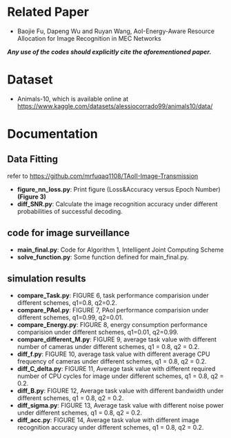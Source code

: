 # Related Paper
- Baojie Fu, Dapeng Wu and Ruyan Wang, AoI-Energy-Aware Resource Allocation for Image Recognition in MEC Networks

***Any use of the codes should explicitly cite the aforementioned paper.***

# Dataset
- Animals-10, which is available online at  https://www.kaggle.com/datasets/alessiocorrado99/animals10/data/

# Documentation

## Data Fitting
refer to https://github.com/mrfuqaq1108/TAoII-Image-Transmission

- **figure_nn_loss.py**: Print figure (Loss&Accuracy versus Epoch Number)**(Figure 3)**
- **diff_SNR.py**: Calculate the image recognition accuracy under different probabilities of successful decoding.

## code for image surveillance
- **main_final.py**: Code for Algorithm 1, Intelligent Joint Computing Scheme
- **solve_function.py**: Some function defined for main_final.py.

## simulation results
- **compare_Task.py**: FIGURE 6, task performance comparision under different schemes, q1=0.8, q2=0.2.
- **compare_PAoI.py**: FIGURE 7, PAoI performance comparision under different schemes, q1=0.99, q2=0.01.
- **compare_Energy.py**: FIGURE 8, energy consumption performance comparision under different schemes, q1=0.01, q2=0.99.
- **compare_different_M.py**: FIGURE 9, average task value with different number of cameras under different schemes, q1 = 0.8, q2 = 0.2.
- **diff_f.py**: FIGURE 10, average task value with different average CPU frequency of cameras under different schemes, q1 = 0.8, q2 = 0.2.
- **diff_C_delta.py**: FIGURE 11, Average task value with different required number of CPU cycles for image under different schemes, q1 = 0.8, q2 = 0.2.
- **diff_B.py**: FIGURE 12, Average task value with different bandwidth under different schemes, q1 = 0.8, q2 = 0.2.
- **diff_sigma.py**: FIGURE 13, Average task value with different noise power under different schemes, q1 = 0.8, q2 = 0.2.
- **diff_acc.py**: FIGURE 14, Average task value with different image recognition accuracy under different schemes, q1 = 0.8, q2 = 0.2.
